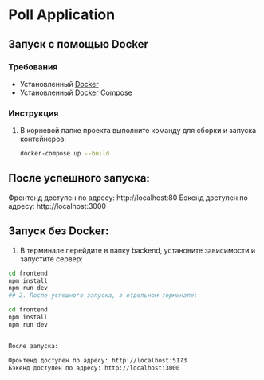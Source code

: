 # Poll Application

## Запуск с помощью Docker

### Требования

- Установленный [Docker](https://www.docker.com/get-started)
- Установленный [Docker Compose](https://docs.docker.com/compose/install/)

### Инструкция

1. В корневой папке проекта выполните команду для сборки и запуска контейнеров:

   ```bash
   docker-compose up --build
## После успешного запуска:

Фронтенд доступен по адресу: http://localhost:80
Бэкенд доступен по адресу: http://localhost:3000

## Запуск без Docker:

1. В терминале перейдите в папку backend, установите зависимости и запустите сервер:

```bash
cd frontend
npm install
npm run dev
## 2. После успешного запуска, в отдельном терминале:

cd frontend
npm install
npm run dev


После запуска:

Фронтенд доступен по адресу: http://localhost:5173
Бэкенд доступен по адресу: http://localhost:3000


